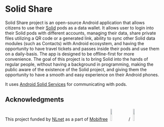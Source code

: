 # Solid Share

Solid Share project is an open-source Android application that allows citizens to use their [Solid](https://solidproject.org/) pods as a data wallet. It allows user to login into their Solid pods with different accounts, managing their data, share private files utilizing a QR code or a generated link, ability to sync other Solid data modules (such as Contacts) with Android ecosystem, and having the opportunity to have travel tickets and passes inside their pods and use them on a daily-basis. The app is designed to be offline-first for more convenience.
The goal of this project is to bring Solid into the hands of regular people, without having a background in programming, making the public aware of the existence of the Solid project, and giving them the opportunity to have a smooth and easy experience on their Android phones.

It uses [Android Solid Services](https://github.com/pondersource/Android-Solid-Services) for communicating with pods.

## Acknowledgments
This project funded by [NLnet](https://nlnet.nl/) as a part of [Mobifree](https://mobifree.org/) <img src="https://nlnet.nl/logo/banner.svg" style="width: 10%; margin: 0 1% 0 1%;">
/ <img src="https://nlnet.nl/image/logos/NGI_Mobifree_tag.svg" style="width: 10%; margin: 0 1% 0 1%;">
